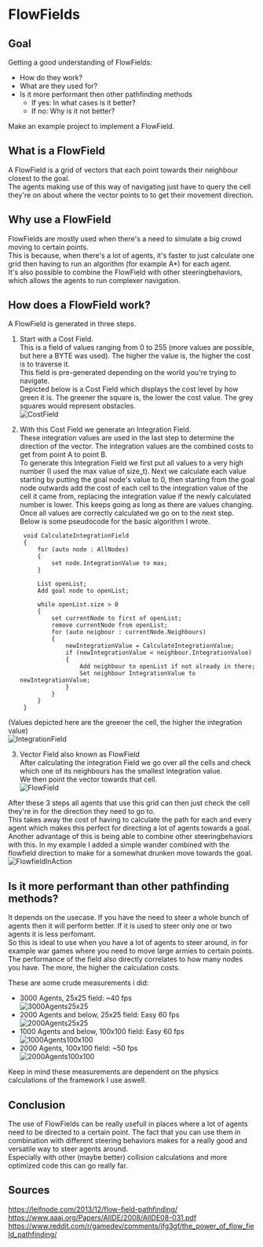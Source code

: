 # FlowFields

## Goal

Getting a good understanding of FlowFields:  

- How do they work?
- What are they used for?
- Is it more performant then other pathfinding methods  
	- If yes: In what cases is it better?
	- If no: Why is it not better?
	
Make an example project to implement a FlowField.

## What is a FlowField

A FlowField is a grid of vectors that each point towards their neighbour closest to the goal.  
The agents making use of this way of navigating just have to query the cell they're on about where the vector points to to get their movement direction.  

## Why use a FlowField

FlowFields are mostly used when there's a need to simulate a big crowd moving to certain points.  
This is because, when there's a lot of agents, it's faster to just calculate one grid then having to run an algorithm \(for example A\*\) for each agent.  
It's also possible to combine the FlowField with other steeringbehaviors, which allows the agents to run complexer navigation.  

## How does a FlowField work?

A FlowField is generated in three steps.

1. Start with a Cost Field.  
This is a field of values ranging from 0 to 255 (more values are possible, but here a BYTE was used).
The higher the value is, the higher the cost is to traverse it.  
This field is pre-generated depending on the world you're trying to navigate.  
Depicted below is a Cost Field which displays the cost level by how green it is. The greener the square is, the lower the cost value.
The grey squares would represent obstacles.  
![CostField](https://github.com/PjotrBrunain/FlowFields/blob/main/Images/CostField.png?raw=true)  

2. With this Cost Field we generate an Integration Field.  
These integration values are used in the last step to determine the direction of the vector. The integration values are the combined costs to get from point A to point B.  
To generate this Integration Field we first put all values to a very high number (I used the max value of size_t).
Next we calculate each value starting by putting the goal node's value to 0, then starting from the goal node outwards add the cost of each cell to the integration value of the cell it came from, replacing the integration value if the newly calculated number is lower.
This keeps going as long as there are values changing.  
Once all values are correctly calculated we go on to the next step.  
Below is some pseudocode for the basic algorithm I wrote.  

		void CalculateIntegrationField
		{
			for (auto node : AllNodes)
			{
				set node.IntegrationValue to max;
			}
			
			List openList;
			Add goal node to openList;
			
			while openList.size > 0
			{
				set currentNode to first of openList;
				remove currentNode from openList;
				for (auto neigbour : currentNode.Neighbours)
				{
					newIntegrationValue = CalculateIntegrationValue;
					if (newIntegrationValue < neighbour.IntegrationValue)
					{
						Add neighbour to openList if not already in there;
						Set neighbour IntegrationValue to newIntegrationValue;
					}
				}
			}
		}
		
(Values depicted here are the greener the cell, the higher the integration value)  
![IntegrationField](https://github.com/PjotrBrunain/FlowFields/blob/main/Images/IntegrationField.png?raw=true)  

3. Vector Field also known as FlowField  
After calculating the integration Field we go over all the cells and check which one of its neighbours has the smallest integration value.  
We then point the vector towards that cell.  
![FlowField](https://github.com/PjotrBrunain/FlowFields/blob/main/Images/FlowField.png?raw=true)  


After these 3 steps all agents that use this grid can then just check the cell they're in for the direction they need to go to.  
This takes away the cost of having to calculate the path for each and every agent which makes this perfect for directing a lot of agents towards a goal.  
Another advantage of this is being able to combine other steeringbehaviors with this. In my example I added a simple wander combined with the flowfield direction to make for a somewhat drunken move towards the goal.
![FlowfieldInAction](https://github.com/PjotrBrunain/FlowFields/blob/main/Images/FlowFieldInAction.gif?raw=true)  

## Is it more performant than other pathfinding methods?

It depends on the usecase. If you have the need to steer a whole bunch of agents then it will perform better. If it is used to steer only one or two agents it is less perfomant.  
So this is ideal to use when you have a lot of agents to steer around, in for example war games where you need to move large armies to certain points.  
The performance of the field also directly correlates to how many nodes you have. The more, the higher the calculation costs.  

These are some crude measurements i did:
- 3000 Agents, 25x25 field: ~40 fps  
![3000Agents25x25](https://github.com/PjotrBrunain/FlowFields/blob/main/Images/3000Agents25x25.gif?raw=true)
- 2000 Agents and below, 25x25 field: Easy 60 fps  
![2000Agents25x25](https://github.com/PjotrBrunain/FlowFields/blob/main/Images/2000Agents25x25.gif?raw=true)
- 1000 Agents and below, 100x100 field: Easy 60 fps  
![1000Agents100x100](https://github.com/PjotrBrunain/FlowFields/blob/main/Images/1000Agents100x100.gif?raw=true)
- 2000 Agents, 100x100 field: ~50 fps  
![2000Agents100x100](https://github.com/PjotrBrunain/FlowFields/blob/main/Images/2000Agents100x100.gif?raw=true)

Keep in mind these measurements are dependent on the physics calculations of the framework I use aswell.  

## Conclusion

The use of FlowFields can be really usefull in places where a lot of agents need to be directed to a certain point. The fact that you can use them in combination with different steering behaviors makes for a really good and versatile way to steer agents around.  
Especially with other (maybe better) collision calculations and more optimized code this can go really far.

## Sources

https://leifnode.com/2013/12/flow-field-pathfinding/  
https://www.aaai.org/Papers/AIIDE/2008/AIIDE08-031.pdf  
https://www.reddit.com/r/gamedev/comments/jfg3gf/the_power_of_flow_field_pathfinding/
